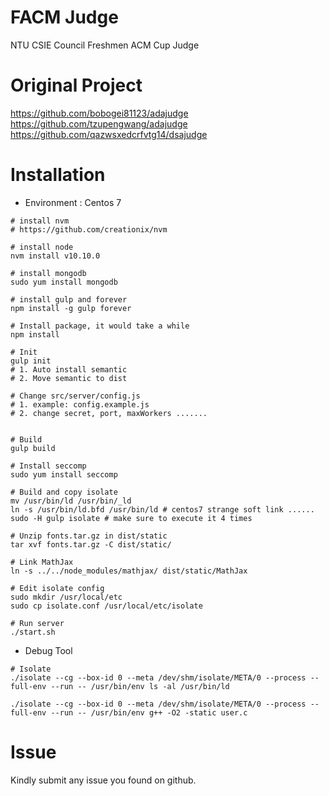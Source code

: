 # FACM Judge
NTU CSIE Council Freshmen ACM Cup Judge

# Original Project
https://github.com/bobogei81123/adajudge  
https://github.com/tzupengwang/adajudge
https://github.com/qazwsxedcrfvtg14/dsajudge

# Installation

- Environment : Centos 7

```
# install nvm
# https://github.com/creationix/nvm

# install node
nvm install v10.10.0

# install mongodb
sudo yum install mongodb

# install gulp and forever
npm install -g gulp forever

# Install package, it would take a while
npm install

# Init
gulp init
# 1. Auto install semantic
# 2. Move semantic to dist

# Change src/server/config.js
# 1. example: config.example.js
# 2. change secret, port, maxWorkers .......


# Build
gulp build

# Install seccomp
sudo yum install seccomp

# Build and copy isolate
mv /usr/bin/ld /usr/bin/_ld
ln -s /usr/bin/ld.bfd /usr/bin/ld # centos7 strange soft link ......
sudo -H gulp isolate # make sure to execute it 4 times

# Unzip fonts.tar.gz in dist/static
tar xvf fonts.tar.gz -C dist/static/

# Link MathJax
ln -s ../../node_modules/mathjax/ dist/static/MathJax

# Edit isolate config
sudo mkdir /usr/local/etc
sudo cp isolate.conf /usr/local/etc/isolate

# Run server
./start.sh

```

- Debug Tool

```
# Isolate
./isolate --cg --box-id 0 --meta /dev/shm/isolate/META/0 --process --full-env --run -- /usr/bin/env ls -al /usr/bin/ld

./isolate --cg --box-id 0 --meta /dev/shm/isolate/META/0 --process --full-env --run -- /usr/bin/env g++ -O2 -static user.c
```

# Issue
Kindly submit any issue you found on github.
